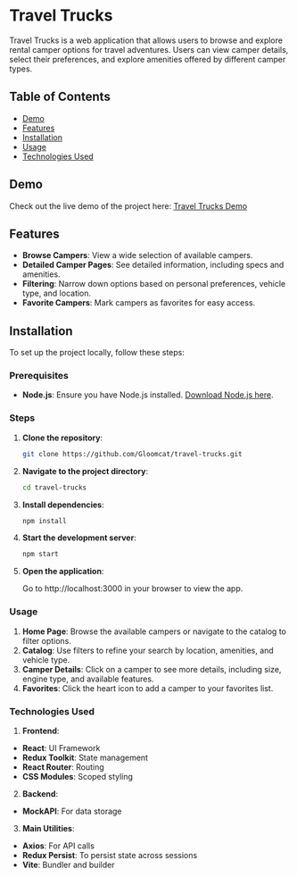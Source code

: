 # Travel Trucks

Travel Trucks is a web application that allows users to browse and explore rental camper options for travel adventures. Users can view camper details, select their preferences, and explore amenities offered by different camper types.

## Table of Contents

- [Demo](#demo)
- [Features](#features)
- [Installation](#installation)
- [Usage](#usage)
- [Technologies Used](#technologies-used)

## Demo

Check out the live demo of the project here: [Travel Trucks Demo](https://travel-trucks-gray.vercel.app/)

## Features

- **Browse Campers**: View a wide selection of available campers.
- **Detailed Camper Pages**: See detailed information, including specs and amenities.
- **Filtering**: Narrow down options based on personal preferences, vehicle type, and location.
- **Favorite Campers**: Mark campers as favorites for easy access.

## Installation

To set up the project locally, follow these steps:

### Prerequisites

- **Node.js**: Ensure you have Node.js installed. [Download Node.js here](https://nodejs.org/).

### Steps

1. **Clone the repository**:
   ```bash
   git clone https://github.com/Gloomcat/travel-trucks.git
   ```

2. **Navigate to the project directory**:
    ```bash
    cd travel-trucks
    ```

3. **Install dependencies**:
    ```bash
    npm install
    ```

4. **Start the development server**:
    ```bash
    npm start
    ```
5. **Open the application**:

    Go to http://localhost:3000 in your browser to view the app.

### Usage
1. **Home Page**: Browse the available campers or navigate to the catalog to filter options.
2. **Catalog**: Use filters to refine your search by location, amenities, and vehicle type.
3. **Camper Details**: Click on a camper to see more details, including size, engine type, and available features.
4. **Favorites**: Click the heart icon to add a camper to your favorites list.

### Technologies Used
1. **Frontend**:
- **React**: UI Framework
- **Redux Toolkit**: State management
- **React Router**: Routing
- **CSS Modules**: Scoped styling

2. **Backend**:
- **MockAPI**: For data storage

3. **Main Utilities**:
- **Axios**: For API calls
- **Redux Persist**: To persist state across sessions
- **Vite**: Bundler and builder
